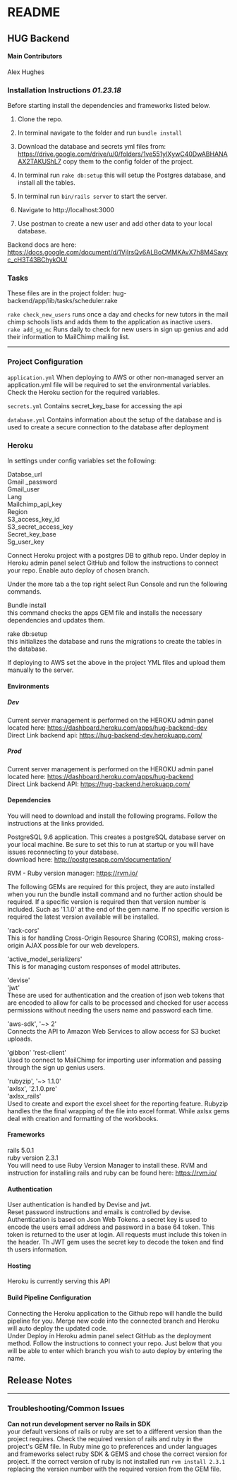 # README

## HUG Backend ##

#### Main Contributors ####
Alex Hughes

### Installation Instructions *01.23.18* ###

Before starting install the dependencies and frameworks listed below. 
1. Clone the repo. 
2. In terminal navigate to the folder and run `bundle install` 
3. Download the database and secrets yml files from:
 https://drive.google.com/drive/u/0/folders/1ve551ylXywC40DwABHANAAX2TAKUShL7   copy them to the config folder of the project.
 
4. In terminal run `rake db:setup` 
   this will setup the Postgres database, and install all the tables. 
5. In terminal run `bin/rails server` to start the server. 
6. Navigate to http://localhost:3000 
7. Use postman to create a new user and add other data to your local database.

Backend docs are here: https://docs.google.com/document/d/1VjIrsQv6ALBoCMMKAvX7h8M4Savyc_cH3T43BChykOU/

### Tasks ###

These files are in the project folder: hug-backend/app/lib/tasks/scheduler.rake

`rake check_new_users`
runs once a day and checks for new tutors in the mail chimp schools lists and adds them to the application as inactive users. \
`rake add_sg_mc`
Runs daily to check for new users in sign up genius and add their information to MailChimp mailing list. 

----------

### Project Configuration #
`application.yml`
When deploying to AWS or other non-managed server an application.yml file will be required to set the environmental variables. 
Check the Heroku section for the required variables. 

`secrets.yml` 
Contains secret_key_base for accessing the api  

`database.yml` 
Contains information about the setup of the database and is used to create a secure connection to the database after deployment
 
### Heroku ###
In settings under config variables set the following:

Databse_url \
Gmail _password \
Gmail_user \
Lang \
Mailchimp_api_key \
Region \
S3_access_key_id \
S3_secret_access_key \
Secret_key_base \
Sg_user_key 

Connect Heroku project with a postgres DB to github repo. 
Under deploy in Heroku admin panel select GitHub and follow the instructions to connect your repo.
Enable auto deploy of chosen branch.

Under the more tab a the top right select Run Console and run the following commands. 

Bundle install  
this command checks the apps GEM file and installs the necessary dependencies and updates them. 

rake db:setup \
this initializes the database and runs the migrations to create the tables in the database. 

If deploying to AWS set the above in the project YML files and upload them manually to the server. 

#### Environments ####
##### Dev #####
Current server management is performed on the HEROKU admin panel located here:
https://dashboard.heroku.com/apps/hug-backend-dev \
Direct Link backend api:
https://hug-backend-dev.herokuapp.com/

##### Prod #####
Current server management is performed on the HEROKU admin panel located here:
https://dashboard.heroku.com/apps/hug-backend \
Direct Link backend API:
https://hug-backend.herokuapp.com/

#### Dependencies ####
You will need to download and install the following programs. Follow the instructions at the links provided. 

PostgreSQL 9.6 application. This creates a postgreSQL database server on your local machine. Be sure to set this to run at startup or you will have issues reconnecting to your database.  
 download here:   http://postgresapp.com/documentation/ 

RVM - Ruby version manager: 
https://rvm.io/

The following GEMs are required for this project, they are auto installed when you run the bundle install command and no further action should be required. If a specific version is required then that version number is included. Such as '1.1.0' at the end of the gem name. If no specific version is required the latest version available will be installed. 

'rack-cors' \
This is for handling Cross-Origin Resource Sharing (CORS), making cross-origin AJAX possible for our web developers.  

'active_model_serializers' \
This is for managing custom responses of model attributes. 

'devise' \
'jwt' \
These are used for authentication and the creation of json web tokens that are encoded to allow for calls to be processed and checked for user access permissions without needing the users name and password each time.

'aws-sdk', '~> 2'  \
Connects the API to Amazon Web Services to allow access for S3 bucket uploads. 

'gibbon'
'rest-client' \
Used to connect to MailChimp for importing user information and passing through the sign up genius users. 

'rubyzip', '~> 1.1.0' \
'axlsx', '2.1.0.pre' \
'axlsx_rails' \
Used to create and export the excel sheet for the reporting feature. Rubyzip handles the the final wrapping of the file into excel format. While axlsx gems deal with creation and formatting of the workbooks.

#### Frameworks ####
rails 5.0.1 \
ruby version 2.3.1 \
You will need to use Ruby Version Manager to install these. RVM and instruction for installing rails and ruby can be found here: https://rvm.io/

#### Authentication ####
User authentication is handled by Devise and jwt. \
Reset password instructions and emails is controlled by devise. 
Authentication is based on Json Web Tokens. a secret key is used to encode the users email address and password in a base 64 token. This token is returned to the user at login. All requests must include this token in the header. Th JWT gem uses the secret key to decode the token and find th users information.

#### Hosting ####
Heroku is currently serving this API

#### Build Pipeline Configuration ####

Connecting the Heroku application to the Github repo will handle the build pipeline for you. Merge new code into the connected branch and Heroku will auto deploy the updated code.  \
Under Deploy in Heroku admin panel select GitHub as the deployment method. Follow the instructions to connect your repo. Just below that you will be able to enter which branch you wish to auto deploy by entering the name.

## Release Notes ##

----------

### Troubleshooting/Common Issues ###
**Can not run development server no Rails in SDK** \
your default versions of rails or ruby are set to a different version than the project requires. Check the required version of rails and ruby in the project's GEM file. In Ruby mine go to preferences and under languages and frameworks select ruby SDK & GEMS and chose the correct version for project. If the correct version of ruby is not installed run `rvm install 2.3.1` replacing the version number with the required version from the GEM file.
